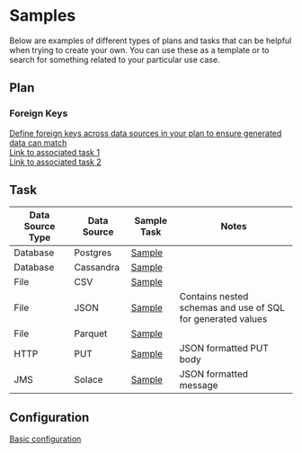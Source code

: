 # Samples

Below are examples of different types of plans and tasks that can be helpful when trying to create your own. You can use
these as a template or to search for something related to your particular use case.

## Plan

### Foreign Keys

[Define foreign keys across data sources in your plan to ensure generated data can match](plan/foreign-key-example-plan.yaml)  
[Link to associated task 1](task/file/json/json-account-task.yaml)  
[Link to associated task 2](task/jdbc/postgres/postgres-account-task.yaml)

## Task

| Data Source Type | Data Source | Sample Task                                               | Notes                                                       |
|------------------|-------------|-----------------------------------------------------------|-------------------------------------------------------------|
| Database         | Postgres    | [Sample](task/jdbc/postgres/postgres-account-task.yaml)   |                                                             |
| Database         | Cassandra   | [Sample](task/cassandra/cassandra-customer-task.yaml)     |                                                             |
| File             | CSV         | [Sample](task/file/csv/csv-transaction-task.yaml)         |                                                             |
| File             | JSON        | [Sample](task/file/json/json-account-task.yaml)           | Contains nested schemas and use of SQL for generated values |
| File             | Parquet     | [Sample](task/file/parquet/parquet-transaction-task.yaml) |                                                             |
| HTTP             | PUT         | [Sample](task/http/http-account-task.yaml)                | JSON formatted PUT body                                     |
| JMS              | Solace      | [Sample](task/jms/solace/jms-account-task.yaml)           | JSON formatted message                                      |


## Configuration

[Basic configuration](conf/application.conf)
